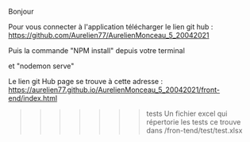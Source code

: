 Bonjour

Pour vous connecter à l'application télécharger le lien git hub : https://github.com/Aurelien77/AurelienMonceau_5_20042021

Puis la commande "NPM install" depuis votre terminal

et "nodemon serve"

Le lien git Hub page se trouve à cette adresse : https://aurelien77.github.io/AurelienMonceau_5_20042021/front-end/index.html

>>>>>>> tests
Un fichier excel qui répertorie les tests ce trouve dans /fron-tend/test/test.xlsx

